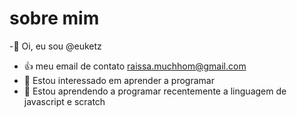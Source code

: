 # sobre mim 
-👋 Oi, eu sou @euketz
- :+1: meu email de contato raissa.muchhom@gmail.com
- 👀 Estou interessado em aprender a programar 
- 🌱 Estou aprendendo a programar recentemente a linguagem de javascript e scratch



